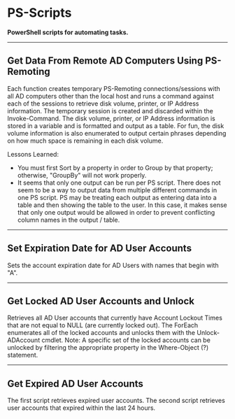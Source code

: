 # PS-Scripts
**PowerShell scripts for automating tasks.**
_______________________________________________________________________________
## Get Data From Remote AD Computers Using PS-Remoting

Each function creates temporary PS-Remoting connections/sessions with all AD computers other than the local host and runs a command against each of the sessions to retrieve disk volume, printer, or IP Address information. The temporary session is created and discarded within the Invoke-Command. The disk volume, printer, or IP Address information is stored in a variable and is formatted and output as a table. For fun, the disk volume information is also enumerated to output certain phrases depending on how much space is remaining in each disk volume.

Lessons Learned:
* You must first Sort by a property in order to Group by that property; otherwise, "GroupBy" will not work properly.
* It seems that only one output can be run per PS script. There does not seem to be a way to output data from multiple different commands in one PS script. PS may be treating each output as entering data into a table and then showing the table to the user. In this case, it makes sense that only one output would be allowed in order to prevent conflicting column names in the output / table.

__________________________________________________________________________________
## Set Expiration Date for AD User Accounts

Sets the account expiration date for AD Users with names that begin with "A".

___________________________________________________________________________________
## Get Locked AD User Accounts and Unlock

Retrieves all AD User accounts that currently have Account Lockout Times that are not equal to NULL (are currently locked out). The ForEach enumerates all of the locked accounts and unlocks them with the Unlock-ADAccount cmdlet.
Note: A specific set of the locked accounts can be unlocked by filtering the appropriate property in the Where-Object (?) statement.

____________________________________________________________________________________
## Get Expired AD User Accounts

The first script retrieves expired user accounts. The second script retrieves user accounts that expired within the last 24 hours.
